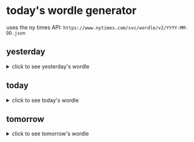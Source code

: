 # today's wordle generator

uses the ny times API: `https://www.nytimes.com/svc/wordle/v2/YYYY-MM-DD.json`

## yesterday

<details>
    <summary>click to see yesterday's wordle</summary>

    speak

</details>

## today

<details>
    <summary>click to see today's wordle</summary>

    realm

</details>

## tomorrow

<details>
    <summary>click to see tomorrow's wordle</summary>

    force

</details>
